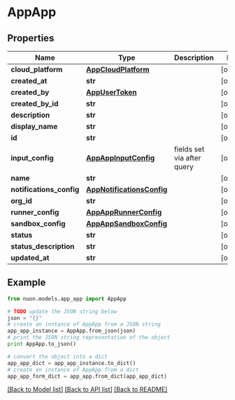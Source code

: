 # AppApp


## Properties

Name | Type | Description | Notes
------------ | ------------- | ------------- | -------------
**cloud_platform** | [**AppCloudPlatform**](AppCloudPlatform.md) |  | [optional] 
**created_at** | **str** |  | [optional] 
**created_by** | [**AppUserToken**](AppUserToken.md) |  | [optional] 
**created_by_id** | **str** |  | [optional] 
**description** | **str** |  | [optional] 
**display_name** | **str** |  | [optional] 
**id** | **str** |  | [optional] 
**input_config** | [**AppAppInputConfig**](AppAppInputConfig.md) | fields set via after query | [optional] 
**name** | **str** |  | [optional] 
**notifications_config** | [**AppNotificationsConfig**](AppNotificationsConfig.md) |  | [optional] 
**org_id** | **str** |  | [optional] 
**runner_config** | [**AppAppRunnerConfig**](AppAppRunnerConfig.md) |  | [optional] 
**sandbox_config** | [**AppAppSandboxConfig**](AppAppSandboxConfig.md) |  | [optional] 
**status** | **str** |  | [optional] 
**status_description** | **str** |  | [optional] 
**updated_at** | **str** |  | [optional] 

## Example

```python
from nuon.models.app_app import AppApp

# TODO update the JSON string below
json = "{}"
# create an instance of AppApp from a JSON string
app_app_instance = AppApp.from_json(json)
# print the JSON string representation of the object
print AppApp.to_json()

# convert the object into a dict
app_app_dict = app_app_instance.to_dict()
# create an instance of AppApp from a dict
app_app_form_dict = app_app.from_dict(app_app_dict)
```
[[Back to Model list]](../README.md#documentation-for-models) [[Back to API list]](../README.md#documentation-for-api-endpoints) [[Back to README]](../README.md)


